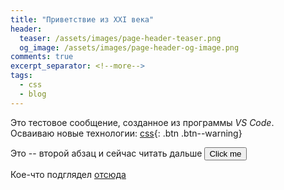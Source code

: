 ```yaml
---
title: "Приветствие из XXI века"
header:
  teaser: /assets/images/page-header-teaser.png
  og_image: /assets/images/page-header-og-image.png
comments: true
excerpt_separator: <!--more-->
tags:
  - css
  - blog
---
```


Это тестовое сообщение, созданное из программы *VS Code*.  
Осваиваю новые технологии: [css](/minimal-mistakes/tags#css){: .btn .btn--warning}  

Это -- второй абзац и сейчас читать дальше  <button name="button">Click me</button>

<!--more-->  

Кое-что подглядел [отсюда](https://habr.com/ru/post/490754/#github)
